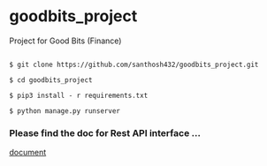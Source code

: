 # goodbits_project
Project for Good Bits (Finance)

```

$ git clone https://github.com/santhosh432/goodbits_project.git

$ cd goodbits_project

$ pip3 install - r requirements.txt

$ python manage.py runserver

```

### Please find the doc for Rest API interface ...

[document](https://docs.google.com/document/d/1lJQOw1sQgQQfCx_qWaCdisi4PPS5H1Khfm0VnCPsGmQ/edit?usp=sharing)
